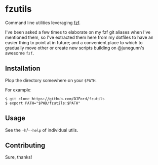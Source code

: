# fzutils

Command line utilities leveraging [fzf](//github.com/junegunn/fzf).

I've been asked a few times to elaborate on my fzf git aliases when I've mentioned them, so I've extracted them here from my dotfiles to have an easier thing to point at in future; and a convenient place to which to gradually move other or create new scripts building on @junegunn's awesome `fzf`.

## Installation

Plop the directory somewhere on your `$PATH`.

For example:
```
$ git clone https://github.com/OJFord/fzutils
$ export PATH="$PWD/fzutils:$PATH"
```

## Usage

See the `-h`/`--help` of individual utils.

## Contributing

Sure, thanks!
